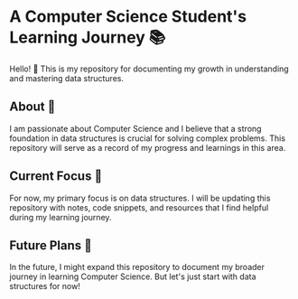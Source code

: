 # A Computer Science Student's Learning Journey :books:

Hello! :wave: This is my repository for documenting my growth in understanding and mastering data structures. 

## About :memo:

I am passionate about Computer Science and I believe that a strong foundation in data structures is crucial for solving complex problems. This repository will serve as a record of my progress and learnings in this area.

## Current Focus :dart:

For now, my primary focus is on data structures. I will be updating this repository with notes, code snippets, and resources that I find helpful during my learning journey.

## Future Plans :rocket:

In the future, I might expand this repository to document my broader journey in learning Computer Science. But let's just start with data structures for now!
